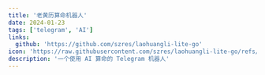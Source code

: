 ```yaml
---
title: '老黄历算命机器人'
date: 2024-01-23
tags: ['telegram', 'AI']
links:
  github: 'https://github.com/szres/laohuangli-lite-go'
icon: 'https://raw.githubusercontent.com/szres/laohuangli-lite-go/refs/heads/main/website/static/favicon.png'
description: '一个使用 AI 算命的 Telegram 机器人'
---
```


